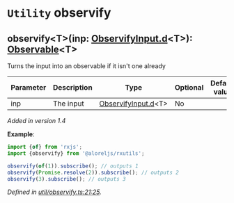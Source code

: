 # `Utility` observify

## observify\<T>(inp: [ObservifyInput.d](https://github.com/Alorel/rxutils/blob/93f4d1c/projects/rxutils/types/ObservifyInput.d.ts#L7)\<T>): [Observable](https://rxjs.dev/api/index/class/Observable)\<T>

Turns the input into an observable if it isn't one already

| **Parameter** | **Description** | **Type** | **Optional** | **Default value** |
|---------------|-----------------|----------|--------------|-------------------|
| inp | The input | <span>[ObservifyInput.d](https://github.com/Alorel/rxutils/blob/93f4d1c/projects/rxutils/types/ObservifyInput.d.ts#L7)\<T></span> | No |  |

*Added in version 1.4*

**Example**:
```typescript
import {of} from 'rxjs';
import {observify} from '@aloreljs/rxutils';

observify(of(1)).subscribe(); // outputs 1
observify(Promise.resolve(2)).subscribe(); // outputs 2
observify(3).subscribe(); // outputs 3
```

*Defined in [util/observify.ts:21:25](https://github.com/Alorel/rxutils/blob/93f4d1c/projects/rxutils/util/observify.ts#L21).*